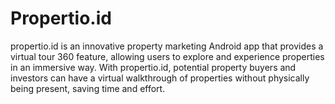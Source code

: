 # Propertio.id
propertio.id is an innovative property marketing Android app that provides a virtual tour 360 feature, allowing users to explore and experience properties in an immersive way. With propertio.id, potential property buyers and investors can have a virtual walkthrough of properties without physically being present, saving time and effort.
